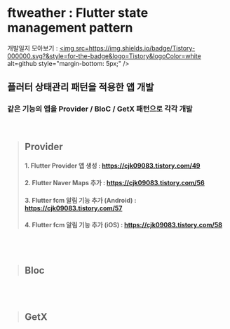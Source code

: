 # ftweather : Flutter state management pattern


개발일지 모아보기 : <a href="https://cjk09083.tistory.com/category/%ED%94%84%EB%A1%9C%EC%A0%9D%ED%8A%B8%EB%93%A4/%EB%82%A0%EC%94%A8%EC%95%B1" target="_blank">
<img src=https://img.shields.io/badge/Tistory-000000.svg?&style=for-the-badge&logo=Tistory&logoColor=white alt=github style="margin-bottom: 5px;" />
</a> 


## 플러터 상태관리 패턴을 적용한 앱 개발 <br>
### 같은 기능의 앱을 Provider / BloC / GetX 패턴으로 각각 개발 <br>
<br>


>## Provider 
>####   1. Flutter Provider 앱 생성 : https://cjk09083.tistory.com/49
>####   2. Flutter Naver Maps 추가 : https://cjk09083.tistory.com/56
>####   3. Flutter fcm 알림 기능 추가 (Android) : https://cjk09083.tistory.com/57
>####   4. Flutter fcm 알림 기능 추가 (iOS) : https://cjk09083.tistory.com/58

<br>
<br>

>## Bloc

<br>
<br>

>## GetX
